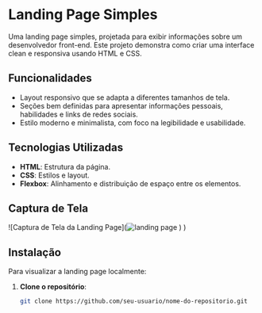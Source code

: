 # Landing Page Simples

Uma landing page simples, projetada para exibir informações sobre um desenvolvedor front-end. Este projeto demonstra como criar uma interface clean e responsiva usando HTML e CSS.

## Funcionalidades

- Layout responsivo que se adapta a diferentes tamanhos de tela.
- Seções bem definidas para apresentar informações pessoais, habilidades e links de redes sociais.
- Estilo moderno e minimalista, com foco na legibilidade e usabilidade.

## Tecnologias Utilizadas

- **HTML**: Estrutura da página.
- **CSS**: Estilos e layout.
- **Flexbox**: Alinhamento e distribuição de espaço entre os elementos.

## Captura de Tela

![Captura de Tela da Landing Page](![landing page](https://github.com/user-attachments/assets/ef6ea5d3-1820-4267-a5d8-b0a0d3781fd5)
)
)

## Instalação

Para visualizar a landing page localmente:

1. **Clone o repositório**:
   ```bash
   git clone https://github.com/seu-usuario/nome-do-repositorio.git
